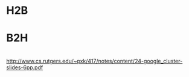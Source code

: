 # H2B


# B2H

<br>http://www.cs.rutgers.edu/~pxk/417/notes/content/24-google_cluster-slides-6pp.pdf





